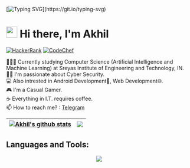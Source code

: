 <!--
**akhil838/akhil838** is a ✨ _special_ ✨ repository because its `README.md` (this file) appears on your GitHub profile.

Here are some ideas to get you started:

- 🔭 I’m currently working on ...
- 🌱 I’m currently learning ...
- 👯 I’m looking to collaborate on ...
- 🤔 I’m looking for help with ...
- 💬 Ask me about ...
- 📫 How to reach me: ...
- 😄 Pronouns: ...
- ⚡ Fun fact: ...
-->

[![Typing SVG](https://readme-typing-svg.herokuapp.com?font=Courier+new&color=%23808080&size=40&width=800&duration=6969&lines=Welcome+to+my+profile!)](https://git.io/typing-svg)
# <img src="https://github.com/akhil838/akhil838/assets/64255484/a3e5f649-2be6-4d35-9572-37d2739d442a" width="30px"> Hi there, I'm Akhil

[![HackerRank](https://img.shields.io/badge/HackerRank-grey?style=for-the-badge&logo=hackerrank&labelColor=black&link=https://www.hackerrank.com/akhil838)](https://www.hackerrank.com/akhil838?hr_r=1)
[![CodeChef](https://img.shields.io/badge/codechef-black?style=for-the-badge&logo=codechef&labelColor=brown&link=https://www.codechef.com/users/akhil838)](https://www.codechef.com/users/akhil838)

:school:👨‍🎓 Currently studying Computer Science (Artificial Intelligence and Machine Learning) at Sreyas Institute of Engineering and Technology, IN.</br>
👨‍💻 I'm passionate about Cyber Security.</br>
💻 Also intrested in Android Development📱, Web Development🌐.</br>
:video_game: I'm a Casual Gamer.</br>
☕ Everything in I.T. requires coffee.</br>
:mailbox: How to reach me? : <a href="https://telegram.me/akhil838">Telegram</a>

| <a href="https://github.com/anuraghazra/github-readme-stats"><img align="center" src="https://github-readme-stats.vercel.app/api?username=akhil838&theme=github_dark&hide=contribs,issues&show_icons=true&hide_border=true&rank_icon=percentile" alt="Akhil's github stats" /></a> | <a href="https://github.com/anuraghazra/github-readme-stats"><img align="center" src="https://github-readme-stats.vercel.app/api/top-langs/?username=akhil838&theme=github_dark&layout=compact&hide_border=true" /></a> |
| ------------- | ------------- |

## Languages and Tools:
<p align="center">
  <a href="https://skillicons.dev">
    <img src="https://skillicons.dev/icons?i=mysql,opencv,py,pycharm,stackoverflow,vscode,tensorflow,pytorch,windows,anaconda,apple,c,java,debian,vim,discord,figma,github,kali,linux&perline=10" />
  </a>
</p>
